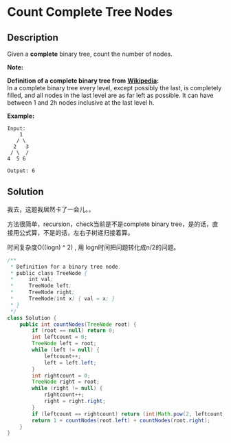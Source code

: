 # Count Complete Tree Nodes

## Description

Given a **complete** binary tree, count the number of nodes.

**Note:**

**Definition of a complete binary tree from** [**Wikipedia**](http://en.wikipedia.org/wiki/Binary_tree#Types_of_binary_trees)**:**  
In a complete binary tree every level, except possibly the last, is completely filled, and all nodes in the last level are as far left as possible. It can have between 1 and 2h nodes inclusive at the last level h.

**Example:**

```text
Input: 
    1
   / \
  2   3
 / \  /
4  5 6

Output: 6
```

## Solution

我去，这题我居然卡了一会儿。。

方法很简单，recursion，check当前是不是complete binary tree，是的话，直接用公式算，不是的话，左右子树递归接着算。

时间复杂度O\(\(logn\) ^ 2\) , 用 logn时间把问题转化成n/2的问题。

```java
/**
 * Definition for a binary tree node.
 * public class TreeNode {
 *     int val;
 *     TreeNode left;
 *     TreeNode right;
 *     TreeNode(int x) { val = x; }
 * }
 */
class Solution {
    public int countNodes(TreeNode root) {
        if (root == null) return 0;
        int leftcount = 0;
        TreeNode left = root;
        while (left != null) {
            leftcount++;
            left = left.left;
        }
        int rightcount = 0;
        TreeNode right = root;
        while (right != null) {
            rightcount++;
            right = right.right;
        }
        if (leftcount == rightcount) return (int)Math.pow(2, leftcount) - 1;
        return 1 + countNodes(root.left) + countNodes(root.right);
    }
}
```

